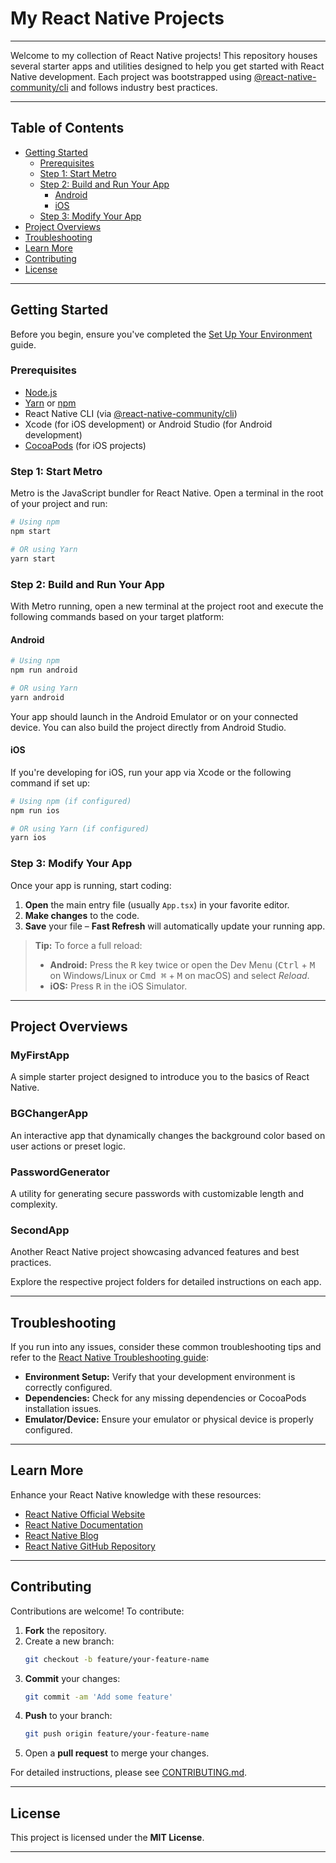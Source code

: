 
# My React Native Projects
---
Welcome to my collection of React Native projects! This repository houses several starter apps and utilities designed to help you get started with React Native development. Each project was bootstrapped using [@react-native-community/cli](https://github.com/react-native-community/cli) and follows industry best practices.

---

## Table of Contents

- [Getting Started](#getting-started)
  - [Prerequisites](#prerequisites)
  - [Step 1: Start Metro](#step-1-start-metro)
  - [Step 2: Build and Run Your App](#step-2-build-and-run-your-app)
    - [Android](#android)
    - [iOS](#ios)
  - [Step 3: Modify Your App](#step-3-modify-your-app)
- [Project Overviews](#project-overviews)
- [Troubleshooting](#troubleshooting)
- [Learn More](#learn-more)
- [Contributing](#contributing)
- [License](#license)

---

## Getting Started

Before you begin, ensure you've completed the [Set Up Your Environment](https://reactnative.dev/docs/set-up-your-environment) guide.

### Prerequisites

- [Node.js](https://nodejs.org/)
- [Yarn](https://yarnpkg.com/) or [npm](https://www.npmjs.com/)
- React Native CLI (via [@react-native-community/cli](https://github.com/react-native-community/cli))
- Xcode (for iOS development) or Android Studio (for Android development)
- [CocoaPods](https://guides.cocoapods.org/using/getting-started.html) (for iOS projects)

### Step 1: Start Metro

Metro is the JavaScript bundler for React Native. Open a terminal in the root of your project and run:

```bash
# Using npm
npm start

# OR using Yarn
yarn start
```

### Step 2: Build and Run Your App

With Metro running, open a new terminal at the project root and execute the following commands based on your target platform:

#### Android

```bash
# Using npm
npm run android

# OR using Yarn
yarn android
```

Your app should launch in the Android Emulator or on your connected device. You can also build the project directly from Android Studio.

#### iOS

If you're developing for iOS, run your app via Xcode or the following command if set up:

```bash
# Using npm (if configured)
npm run ios

# OR using Yarn (if configured)
yarn ios
```

### Step 3: Modify Your App

Once your app is running, start coding:

1. **Open** the main entry file (usually `App.tsx`) in your favorite editor.
2. **Make changes** to the code.
3. **Save** your file – **Fast Refresh** will automatically update your running app.

> **Tip:** To force a full reload:
>
> - **Android:** Press the <kbd>R</kbd> key twice or open the Dev Menu (<kbd>Ctrl</kbd> + <kbd>M</kbd> on Windows/Linux or <kbd>Cmd ⌘</kbd> + <kbd>M</kbd> on macOS) and select *Reload*.
> - **iOS:** Press <kbd>R</kbd> in the iOS Simulator.

---

## Project Overviews

### **MyFirstApp**
A simple starter project designed to introduce you to the basics of React Native.

### **BGChangerApp**
An interactive app that dynamically changes the background color based on user actions or preset logic.

### **PasswordGenerator**
A utility for generating secure passwords with customizable length and complexity.

### **SecondApp**
Another React Native project showcasing advanced features and best practices.

Explore the respective project folders for detailed instructions on each app.

---

## Troubleshooting

If you run into any issues, consider these common troubleshooting tips and refer to the [React Native Troubleshooting guide](https://reactnative.dev/docs/troubleshooting):

- **Environment Setup:** Verify that your development environment is correctly configured.
- **Dependencies:** Check for any missing dependencies or CocoaPods installation issues.
- **Emulator/Device:** Ensure your emulator or physical device is properly configured.

---

## Learn More

Enhance your React Native knowledge with these resources:

- [React Native Official Website](https://reactnative.dev/)
- [React Native Documentation](https://reactnative.dev/docs/getting-started)
- [React Native Blog](https://reactnative.dev/blog)
- [React Native GitHub Repository](https://github.com/facebook/react-native)

---

## Contributing

Contributions are welcome! To contribute:

1. **Fork** the repository.
2. Create a new branch:  
   ```bash
   git checkout -b feature/your-feature-name
   ```
3. **Commit** your changes:  
   ```bash
   git commit -am 'Add some feature'
   ```
4. **Push** to your branch:  
   ```bash
   git push origin feature/your-feature-name
   ```
5. Open a **pull request** to merge your changes.

For detailed instructions, please see [CONTRIBUTING.md](./CONTRIBUTING.md).

---

## License

This project is licensed under the **MIT License**.

---
